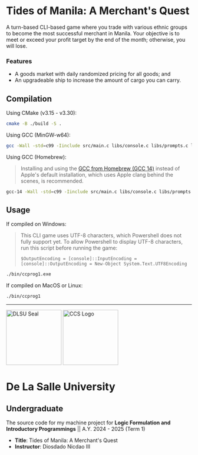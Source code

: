 # Tides of Manila: A Merchant's Quest

A turn-based CLI-based game where you trade with various ethnic groups to become the most successful merchant in Manila. Your objective is to meet or exceed your profit target by the end of the month; otherwise, you will lose.

### Features

- A goods market with daily randomized pricing for all goods; and
- An upgradeable ship to increase the amount of cargo you can carry.

## Compilation

Using CMake (v3.15 - v3.30):

```bash
cmake -B ./build -S .
```

Using GCC (MinGW-w64):

```bash
gcc -Wall -std=c99 -Iinclude src/main.c libs/console.c libs/prompts.c libs/text-graphics.c libs/trading.c libs/weather.c -o ccprog1.exe
```

Using GCC (Homebrew):

> Installing and using the [GCC from Homebrew (GCC 14)](https://formulae.brew.sh/formula/gcc) instead of Apple's default installation, which uses Apple clang behind the scenes, is recommended.

```bash
gcc-14 -Wall -std=c99 -Iinclude src/main.c libs/console.c libs/prompts.c libs/text-graphics.c libs/trading.c libs/weather.c -o ccprog1
```

## Usage

If compiled on Windows:

> This CLI game uses UTF-8 characters, which Powershell does not fully support yet. To allow Powershell to display UTF-8 characters, run this script before running the game:
>
> ```pwsh
> $OutputEncoding = [console]::InputEncoding = [console]::OutputEncoding = New-Object System.Text.UTF8Encoding
> ```

```bash
./bin/ccprog1.exe
```

If compiled on MacOS or Linux:

```bash
./bin/ccprog1
```

---

<img src="https://upload.wikimedia.org/wikipedia/en/thumb/c/c2/De_La_Salle_University_Seal.svg/2048px-De_La_Salle_University_Seal.svg.png" alt="DLSU Seal" width="150px"> <img src="https://www.dlsu.edu.ph/wp-content/uploads/2019/06/ccs-logo.png" alt="CCS Logo" width="150px">

# De La Salle University

## Undergraduate

The source code for my machine project for **Logic Formulation and Introductory Programmings** || A.Y. 2024 - 2025 (Term 1)

- **Title**: Tides of Manila: A Merchant's Quest
- **Instructor**: Diosdado Nicdao III
